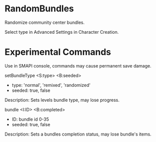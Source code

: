 # RandomBundles
Randomize community center bundles.

Select type in Advanced Settings in Character Creation.

# Experimental Commands
Use in SMAPI console, commands may cause permanent save damage.

setBundleType <S:type> <B:seeded>
  - type: 'normal', 'remixed', 'randomized'
  - seeded: true, false

Description: Sets levels bundle type, may lose progress.
  
  
bundle <I:ID> <B:completed>
  - ID: bundle id 0-35
  - seeded: true, false

Description: Sets a bundles completion status, may lose bundle's items.
